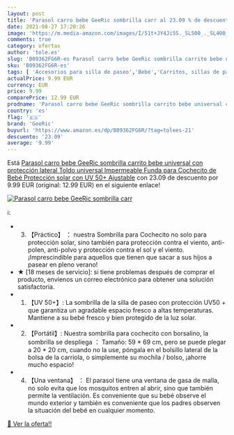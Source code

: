 ```yaml
---
layout: post
title: 'Parasol carro bebe GeeRic sombrilla carr al 23.09 % de descuento'
date: 2021-08-27 17:20:26
image: 'https://m.media-amazon.com/images/I/51t+JY4Ji5S._SL500_._SL400_.jpg'
comments: true
category: ofertas
author: 'tole.es'
slug: 'B09362FG6R-es Parasol carro bebe GeeRic sombrilla carrito bebe universal...'
sku: 'B09362FG6R-es'
tags: [ 'Accesorios para silla de paseo','Bebé','Carritos, sillas de paseo y accesorios','Parasoles para silla de paseo','bebe','bebé','geeric', ]
actualPrice: 9.99 EUR
currency: EUR
price: 9.99
comparePrice: 12.99 EUR
prodname: 'Parasol carro bebe GeeRic sombrilla carrito bebe universal con protección lateral Toldo universal Impermeable Funda para Cochecito de Bebé  Protección solar con UV 50+  Ajustable'
country: 'es'
flag: '🇪🇸'
brand: 'GeeRic'
buyurl: 'https://www.amazon.es/dp/B09362FG6R/?tag=tolees-21'
descuento: '23.09'
average: '9.99'
---
```


Está [Parasol carro bebe GeeRic sombrilla carrito bebe universal con protección lateral Toldo universal Impermeable Funda para Cochecito de Bebé  Protección solar con UV 50+  Ajustable](https://www.amazon.es/dp/B09362FG6R/?tag=tolees-21) con 23.09 de descuento por 9.99 EUR (original: 12.99 EUR) en el siguiente enlace!

[![Parasol carro bebe GeeRic sombrilla carr](https://m.media-amazon.com/images/I/51t+JY4Ji5S._SL500_._SL400_.jpg)](https://www.amazon.es/dp/B09362FG6R/?tag=tolees-21)

ℹ️:

- 3. 【Práctico】 ： nuestra Sombrilla para Cochecito no solo para protección solar, sino también para protección contra el viento, anti-polen, anti-polvo y protección contra el sol y el viento. ¡Imprescindible para aquellos que tienen que sacar a sus hijos a pasear en pleno verano!
- ★ [18 meses de servicio]: si tiene problemas después de comprar el producto, envíenos un correo electrónico para obtener una solución satisfactoria.
- 1. 【UV 50+】: La sombrilla de la silla de paseo con protección UV50 + que garantiza un agradable espacio fresco a altas temperaturas. Mantiene a su bebé fresco y bien protegido de la luz solar.
- 2. 【Portátil】: Nuestra sombrilla para cochecito con borsalino, la sombrilla se despliega ： Tamaño: 59 * 69 cm, pero se puede plegar a 20 * 20 cm, cuando no la use, póngala en el bolsillo lateral de la bolsa de la carriola, o simplemente su mochila / bolso, ¡ahorre mucho espacio!
- 4. 【Una ventana】 ： El parasol tiene una ventana de gasa de malla, no solo evita que los mosquitos entren al abrir, sino que también permite la ventilación. Es conveniente que su bebé observe el mundo exterior y también es conveniente que los padres observen la situación del bebé en cualquier momento.

[🛒 Ver la oferta!!](https://www.amazon.es/dp/B09362FG6R/?tag=tolees-21)
